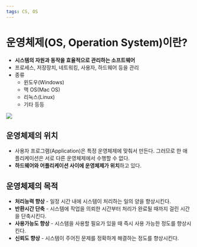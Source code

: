 ```yaml
---
tags: CS, OS
---
```

# 운영체제(OS, Operation System)이란?

- **시스템의 자원과 동작을 효율적으로 관리하는 소프트웨어**
- 프로세스, 저장장치, 네트워킹, 사용자, 하드웨어 등을 관리
- 종류
    - 윈도우(Windows)
    - 맥 OS(Mac OS)
    - 리눅스(Linux)
    - 기타 등등

![](https://i.imgur.com/QVHkMAJ.png)


## 운영체제의 위치

- 사용자 프로그램(Application)은 특정 운영체제에 맞춰서 만든다. 그러므로 한 애플리케이션은 서로 다른 운영체제에서 수행할 수 없다.
- **하드웨어와 어플리케이션 사이에 운영체제가 위치**하고 있다.


## 운영체제의 목적

- **처리능력 향상** - 일정 시간 내에 시스템이 처리하는 일의 양을 향상시킨다.
- **반환시간 단축** - 시스템에 작업을 의뢰한 시간부터 처리가 완료될 때까지 걸린 시간을 단축시킨다.
- **사용가능도 향상** - 시스템을 사용할 필요가 있을 때 즉시 사용 가능한 정도를 향상시킨다.
- **신뢰도 향상** - 시스템이 주어진 문제를 정확하게 해결하는 정도를 향상시킨다.